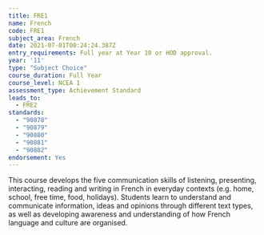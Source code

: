 ```yaml
---
title: FRE1
name: French
code: FRE1
subject_area: French
date: 2021-07-01T00:24:24.387Z
entry_requirements: Full year at Year 10 or HOD approval.
year: '11'
type: "Subject Choice"
course_duration: Full Year
course_level: NCEA 1
assessment_type: Achievement Standard
leads_to:
  - FRE2
standards:
  - "90878"
  - "90879"
  - "90880"
  - "90881"
  - "90882"
endorsement: Yes
---
```

This course develops the five communication skills of listening, presenting, interacting, reading and writing in French in everyday contexts (e.g. home, school, free time, food, holidays). Students learn to understand and communicate information, ideas and opinions through different text types, as well as developing awareness and understanding of how French language and culture are organised.
